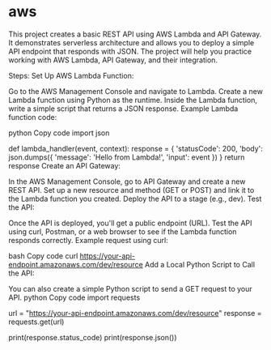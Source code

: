 # aws

This project creates a basic REST API using AWS Lambda and API Gateway. It demonstrates serverless architecture and allows you to deploy a simple API endpoint that responds with JSON. The project will help you practice working with AWS Lambda, API Gateway, and their integration.

Steps:
Set Up AWS Lambda Function:

Go to the AWS Management Console and navigate to Lambda.
Create a new Lambda function using Python as the runtime.
Inside the Lambda function, write a simple script that returns a JSON response.
Example Lambda function code:

python
Copy code
import json

def lambda_handler(event, context):
    response = {
        'statusCode': 200,
        'body': json.dumps({
            'message': 'Hello from Lambda!',
            'input': event
        })
    }
    return response
Create an API Gateway:

In the AWS Management Console, go to API Gateway and create a new REST API.
Set up a new resource and method (GET or POST) and link it to the Lambda function you created.
Deploy the API to a stage (e.g., dev).
Test the API:

Once the API is deployed, you'll get a public endpoint (URL).
Test the API using curl, Postman, or a web browser to see if the Lambda function responds correctly.
Example request using curl:

bash
Copy code
curl https://your-api-endpoint.amazonaws.com/dev/resource
Add a Local Python Script to Call the API:

You can also create a simple Python script to send a GET request to your API.
python
Copy code
import requests

url = "https://your-api-endpoint.amazonaws.com/dev/resource"
response = requests.get(url)

print(response.status_code)
print(response.json())
